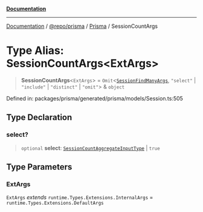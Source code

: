 [**Documentation**](../../../../../README.md)

***

[Documentation](../../../../../README.md) / [@repo/prisma](../../../README.md) / [Prisma](../README.md) / SessionCountArgs

# Type Alias: SessionCountArgs\<ExtArgs\>

> **SessionCountArgs**\<`ExtArgs`\> = `Omit`\<[`SessionFindManyArgs`](SessionFindManyArgs.md), `"select"` \| `"include"` \| `"distinct"` \| `"omit"`\> & `object`

Defined in: packages/prisma/generated/prisma/models/Session.ts:505

## Type Declaration

### select?

> `optional` **select**: [`SessionCountAggregateInputType`](SessionCountAggregateInputType.md) \| `true`

## Type Parameters

### ExtArgs

`ExtArgs` *extends* `runtime.Types.Extensions.InternalArgs` = `runtime.Types.Extensions.DefaultArgs`
